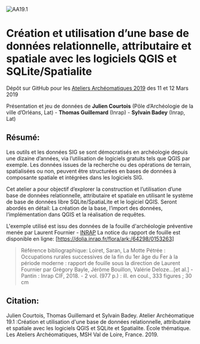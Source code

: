 ![AA19.1](http://isa.univ-tours.fr/IMG/gif/-3.gif) 
# Création et utilisation d’une base de données relationnelle, attributaire et spatiale avec les logiciels QGIS et SQLite/Spatialite

Dépôt sur GitHub pour les [Ateliers Archéomatiques 2019](http://isa.univ-tours.fr/spip.php?article383) des 11  et 12 Mars 2019

Présentation et jeu de données de **Julien Courtois** (Pôle d’Archéologie de la ville d’Orléans, Lat) - **Thomas Guillemard** (Inrap) - **Sylvain Badey** (Inrap, Lat) 

## Résumé:

Les outils et les données SIG se sont démocratisés en archéologie depuis une dizaine d’années, via l’utilisation de logiciels gratuits tels que QGIS par exemple. Les données issues de la recherche ou des opérations de terrain, spatialisées ou non, peuvent être structurées en bases de données à composante spatiale et intégrées dans les logiciels SIG.

Cet atelier a pour objectif d’explorer la construction et l’utilisation d’une base de données relationnelle, attributaire et spatiale en utilisant le système de base de données libre SQLite/SpatiaLite et le logiciel QGIS. Seront abordés en détail: La création de la base, l’import des données, l’implémentation dans QGIS et la réalisation de requêtes.

L'exemple utilisé est issu des données de la fouille d'archéologie préventive menée par Laurent Fournier - [INRAP](https://www.inrap.fr/)
La notice du rapport de fouille est disponible en ligne: [https://dolia.inrap.fr/flora/ark:/64298/0153263]
> Référence bibliographique:
Loiret, Saran, La Motte Pétrée : Occupations rurales successives de la fin du 1er âge du Fer à la période moderne : rapport de fouille
sous la direction de Laurent Fournier par Grégory Bayle, Jérôme Bouillon, Valérie Deloze...[et al.] - Pantin : Inrap CIF, 2018. - 2 vol. (977 p.) : ill. en coul., 333 figures ; 30 cm



## Citation:

Julien Courtois, Thomas Guillemard et Sylvain Badey. Atelier Archéomatique 19.1 :Création et utilisation d'une base de données relationnelle, attributaire et spatiale avec les logiciels QGIS et SQLite et Spatialite. École thématique. Les Ateliers Archéomatiques, MSH Val de Loire, France. 2019.
